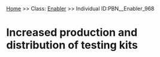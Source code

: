[Home](https://github.com/mm80843/T3.5/blob/main/docs/index.md) >> Class: [Enabler](https://github.com/mm80843/T3.5/tree/main/docs/Enabler/index.md) >> Individual ID:PBN__Enabler_968 

# __Increased production and distribution of testing kits__

